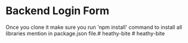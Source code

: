# Backend Login Form

Once you clone it make sure you run 'npm install' command to install all libraries mention in package.json file.#   h e a t h y - b i t e  
 #   h e a t h y - b i t e  
 
